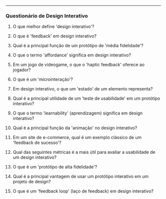 ---

### **Questionário de Design Interativo**

1.  O que melhor define 'design interativo'?

2.  O que é 'feedback' em design interativo?

3.  Qual é a principal função de um protótipo de 'média fidelidade'?

4.  O que o termo 'affordance' significa em design interativo?

5.  Em um jogo de videogame, o que o 'haptic feedback' oferece ao jogador?

6.  O que é um 'microinteração'?

7.  Em design interativo, o que um 'estado' de um elemento representa?

8.  Qual é a principal utilidade de um 'teste de usabilidade' em um protótipo interativo?

9.  O que o termo 'learnability' (aprendizagem) significa em design interativo?

10. Qual é a principal função da 'animação' no design interativo?

11. Em um site de e-commerce, qual é um exemplo clássico de um 'feedback de sucesso'?

12. Qual das seguintes métricas é a mais útil para avaliar a usabilidade de um design interativo?

13. O que é um 'protótipo de alta fidelidade'?

14. Qual é a principal vantagem de usar um protótipo interativo em um projeto de design?

15. O que é um 'feedback loop' (laço de feedback) em design interativo?
